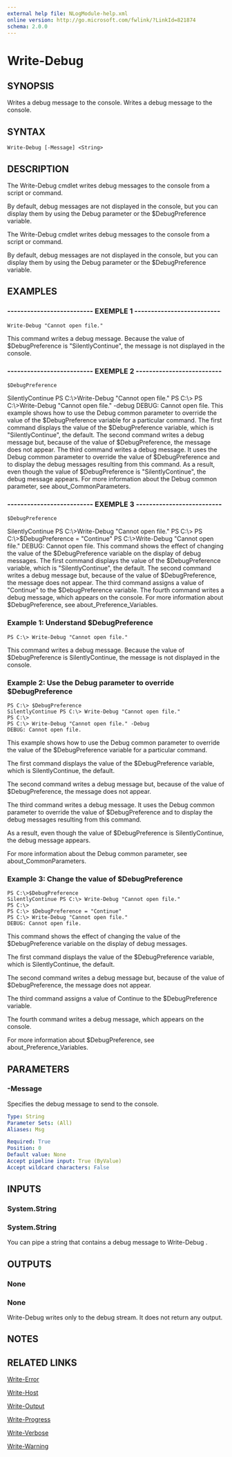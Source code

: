 ```yaml
---
external help file: NLogModule-help.xml
online version: http://go.microsoft.com/fwlink/?LinkId=821874
schema: 2.0.0
---
```


# Write-Debug

## SYNOPSIS
Writes a debug message to the console.
Writes a debug message to the console.

## SYNTAX

```
Write-Debug [-Message] <String>
```

## DESCRIPTION
The Write-Debug cmdlet writes debug messages to the console from a script or command.

By default, debug messages are not displayed in the console, but you can display them by using the Debug parameter or the $DebugPreference variable.

The Write-Debug cmdlet writes debug messages to the console from a script or command.

By default, debug messages are not displayed in the console, but you can display them by using the Debug parameter or the $DebugPreference variable.

## EXAMPLES

### -------------------------- EXEMPLE 1 --------------------------
```
Write-Debug "Cannot open file."
```

This command writes a debug message.
Because the value of $DebugPreference is "SilentlyContinue", the message is not displayed in the console.

### -------------------------- EXEMPLE 2 --------------------------
```
$DebugPreference
```

SilentlyContinue
PS C:\\\>Write-Debug "Cannot open file."
PS C:\\\>
PS C:\\\>Write-Debug "Cannot open file." -debug
DEBUG: Cannot open file.
This example shows how to use the Debug common parameter to override the value of the $DebugPreference variable for a particular command.
The first command displays the value of the $DebugPreference variable, which is "SilentlyContinue", the default.
The second command writes a debug message but, because of the value of $DebugPreference, the message does not appear.
The third command writes a debug message.
It uses the Debug common parameter to override the value of $DebugPreference and to display the debug messages resulting from this command.
As a result, even though the value of $DebugPreference is "SilentlyContinue", the debug message appears.
For more information about the Debug common parameter, see about_CommonParameters.

### -------------------------- EXEMPLE 3 --------------------------
```
$DebugPreference
```

SilentlyContinue
PS C:\\\>Write-Debug "Cannot open file."
PS C:\\\>
PS C:\\\>$DebugPreference = "Continue"
PS C:\\\>Write-Debug "Cannot open file."
DEBUG: Cannot open file.
This command shows the effect of changing the value of the $DebugPreference variable on the display of debug messages.
The first command displays the value of the $DebugPreference variable, which is "SilentlyContinue", the default.
The second command writes a debug message but, because of the value of $DebugPreference, the message does not appear.
The third command assigns a value of "Continue" to the $DebugPreference variable.
The fourth command writes a debug message, which appears on the console.
For more information about $DebugPreference, see about_Preference_Variables.

### Example 1: Understand $DebugPreference
```
PS C:\> Write-Debug "Cannot open file."
```

This command writes a debug message.
Because the value of $DebugPreference is SilentlyContinue, the message is not displayed in the console.

### Example 2: Use the Debug parameter to override $DebugPreference
```
PS C:\> $DebugPreference
SilentlyContinue PS C:\> Write-Debug "Cannot open file."
PS C:\>
PS C:\> Write-Debug "Cannot open file." -Debug
DEBUG: Cannot open file.
```

This example shows how to use the Debug common parameter to override the value of the $DebugPreference variable for a particular command.

The first command displays the value of the $DebugPreference variable, which is SilentlyContinue, the default.

The second command writes a debug message but, because of the value of $DebugPreference, the message does not appear.

The third command writes a debug message.
It uses the Debug common parameter to override the value of $DebugPreference and to display the debug messages resulting from this command.

As a result, even though the value of $DebugPreference is SilentlyContinue, the debug message appears.

For more information about the Debug common parameter, see about_CommonParameters.

### Example 3: Change the value of $DebugPreference
```
PS C:\>$DebugPreference
SilentlyContinue PS C:\> Write-Debug "Cannot open file." 
PS C:\>
PS C:\> $DebugPreference = "Continue"
PS C:\> Write-Debug "Cannot open file."
DEBUG: Cannot open file.
```

This command shows the effect of changing the value of the $DebugPreference variable on the display of debug messages.

The first command displays the value of the $DebugPreference variable, which is SilentlyContinue, the default.

The second command writes a debug message but, because of the value of $DebugPreference, the message does not appear.

The third command assigns a value of Continue to the $DebugPreference variable.

The fourth command writes a debug message, which appears on the console.

For more information about $DebugPreference, see about_Preference_Variables.

## PARAMETERS

### -Message
Specifies the debug message to send to the console.

```yaml
Type: String
Parameter Sets: (All)
Aliases: Msg

Required: True
Position: 0
Default value: None
Accept pipeline input: True (ByValue)
Accept wildcard characters: False
```

## INPUTS

### System.String

### System.String
You can pipe a string that contains a debug message to Write-Debug .

## OUTPUTS

### None

### None
Write-Debug writes only to the debug stream.
It does not return any output.

## NOTES

## RELATED LINKS

[Write-Error]()

[Write-Host]()

[Write-Output]()

[Write-Progress]()

[Write-Verbose]()

[Write-Warning]()

